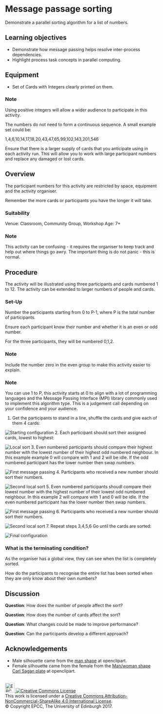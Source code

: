 # Message passage sorting

Demonstrate a parallel sorting algorithm for a list of numbers.

## Learning objectives

* Demonstrate how message passing helps resolve inter-process dependencies.
* Highlight process task concepts in parallel computing.

## Equipment

* Set of Cards with Integers clearly printed on them.

### Note

Using positive integers will allow a wider audience to participate in this activity.

The numbers do not need to form a continuous sequence.  A small example set could be:

1,4,6,10,14,17,18,20,43,47,65,99,102,143,201,546

Ensure that there is a larger supply of cards that you anticipate using in each activity run.
This will allow you to work with large participant numbers and replace any damaged or lost cards.

## Overview

The participant numbers for this activity are restricted by space, equipment and the activity organiser.

Remember the more cards or participants you have the longer it will take.

### Suitability

Venue: Classroom, Community Group, Workshop
Age: 7+

### Note

This activity can be confusing - it requires the organiser to keep track and
help out where things go awry. The important thing is do not panic - this is normal.


## Procedure

The activity will be illustrated using three participants and cards numbered 1 to 12.
The activity can be extended to larger numbers of people and cards.

### Set-Up

Number the participants starting from 0 to P-1, where P is the total number
of participants. 

Ensure each participant know their number and whether it is an even or odd number.

For the three participants, they will be numbered 0,1,2.

### Note

Include the number zero in the even group to make this activity easier to explain.

### Note
You can use 1 to P, this activity starts at 0 to align with a lot of programming languages 
and the Message Passing Interface (MPI) library commonly used to implement 
this algorithm type.
This is a judgement call depending on your confidence and your audience.

<!-- Do not put a new line when going to a new 
     numbered item otherwise markdown will start
     renumbering from 1! -->
     
1. Get the participants to stand in a line, shuffle the cards and give each of them 4 cards:

![Starting configuration](imgs/MessagePassing1.png)
2. Each participant should sort their assigned cards, lowest to highest:

![Local sort](imgs/MessagePassing2.png)
3. Even numbered participants should compare their highest number with the lowest number 
of their highest odd numbered neighbour. 
In this example example 0 will compare with 1 and 2 will be idle.
If the odd numbered participant has the lower number then swap numbers.
	     
![First message passing](imgs/MessagePassing3.png)
4. Participants who received a new number should sort their numbers.
   
![Second local sort](imgs/MessagePassing4.png)
5. Even numbered participants shoudl compare their lowest number with the highest number of their lowest odd numbered neighbour. 
In this example 2 will compare with 1 and 0 will be idle.
If the even numbered participant has the lower number then swap numbers.

![First message passing](imgs/MessagePassing5.png)
6. Participants who received a new number should sort their numbers.

![Second local sort](imgs/MessagePassing6.png)
7. Repeat steps 3,4,5,6 Go until the cards are sorted:

![Final configuration](imgs/MessagePassing7.png)

### What is the terminating condition? 

As the organiser has a global view, they can see when the list is completely sorted. 

How do the participants to recognise the entire list has been sorted when they are only know about their own numbers?

## Discussion

**Question**: How does the number of people affect the sort?

**Question**: How does the number of cards affect the sort?

**Question**: What changes could be made to improve performance?

**Question**: Can the participants develop a different approach?

## Acknowledgements

* Male silhouette came from the [man shape](https://openclipart.org/detail/182185/man-shape) at openclipart.
* Female silhouette came from the female from the [Man/woman shape Carl Sagan plate](https://openclipart.org/detail/269831/manwoman-shape-carl-sagan-plate) at openclipart.

<!-- Licensing and copyright stuff below -->
<br>
<a href="http://www.epcc.ed.ac.uk">
<img alt="EPCC logo" src="https://www.epcc.ed.ac.uk/sites/all/themes/epcc/images/epcc-logo.png" height="31"/>
</a>
<a rel="license" href="http://creativecommons.org/licenses/by-nc-sa/4.0/">
<img alt="Creative Commons License" style="border-width:0"
     src="https://i.creativecommons.org/l/by-nc-sa/4.0/88x31.png" />
</a><br />
This work is licensed under a <a rel="license" href="http://creativecommons.org/licenses/by-nc-sa/4.0/">
Creative Commons Attribution-NonCommercial-ShareAlike 4.0 International License</a>.<br/>
&copy; Copyright EPCC, The University of Edinburgh 2017.

